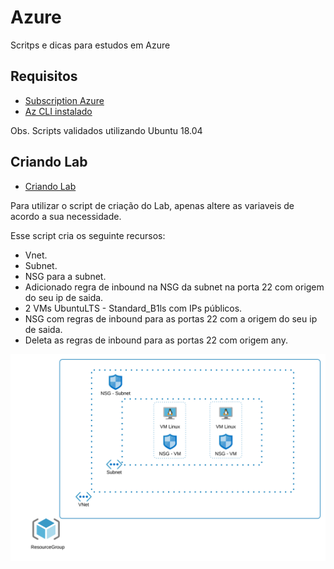 # Azure

Scritps e dicas para estudos em Azure

## Requisitos

- [Subscription Azure](https://azure.microsoft.com/pt-br/free/)
- [Az CLI instalado](https://docs.microsoft.com/pt-br/cli/azure/install-azure-cli?view=azure-cli-latest)

Obs. Scripts validados utilizando Ubuntu 18.04

## Criando Lab

- [Criando Lab](https://github.com/terasaka/azure/blob/master/createLab.sh)

Para utilizar o script de criação do Lab, apenas altere as variaveis de acordo a sua necessidade.  
  
Esse script cria os seguinte recursos:

- Vnet.
- Subnet.
- NSG para a subnet.
- Adicionado regra de inbound na NSG da subnet na porta 22 com origem do seu ip de saida.
- 2 VMs UbuntuLTS - Standard_B1ls com IPs públicos.
- NSG com regras de inbound para as portas 22 com a origem do seu ip de saida.
- Deleta as regras de inbound para as portas 22 com origem any.

![Lab](https://github.com/terasaka/azure/blob/master/img/infra.svg)